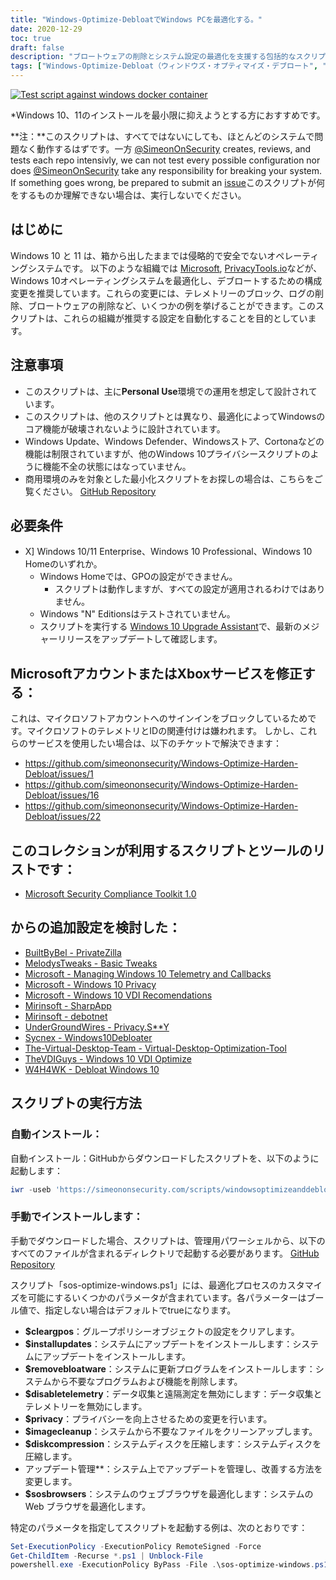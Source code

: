```yaml
---
title: "Windows-Optimize-DebloatでWindows PCを最適化する。"
date: 2020-12-29
toc: true
draft: false
description: "ブロートウェアの削除とシステム設定の最適化を支援する包括的なスクリプトであるWindows-Optimize-Debloatを使用して、Windowsオペレーティングシステムのパフォーマンスとプライバシーを改善します。"
tags: ["Windows-Optimize-Debloat（ウィンドウズ・オプティマイズ・デブロート", "Windowsの最適化", "デブロートウィンドウ", "Windowsを高速化する", "Windowsのパフォーマンスを最適化する", "Windowsのパフォーマンス向上", "Windows システムの最適化", "マイクロソフト", "プライバシー", "ブロートウェアの削除", "ウィンドウズ10", "ウィンドウズ11", "Windows Defender", "Windows Update", "コルトーナ", "グループポリシーオブジェクト", "テレメトリー", "ウィンドウズストア", "Windows 10 Professional", "Windows 10 Home"]
---
```



[![Test script against windows docker container](https://github.com/simeononsecurity/Windows-Optimize-Debloat/actions/workflows/test-with-docker.yml/badge.svg)](https://github.com/simeononsecurity/Windows-Optimize-Debloat/actions/workflows/test-with-docker.yml)

*Windows 10、11のインストールを最小限に抑えようとする方におすすめです。

**注：**このスクリプトは、すべてではないにしても、ほとんどのシステムで問題なく動作するはずです。一方 [@SimeonOnSecurity](https://github.com/simeononsecurity) creates, reviews, and tests each repo intensivly, we can not test every possible configuration nor does [@SimeonOnSecurity](https://github.com/simeononsecurity) take any responsibility for breaking your system. If something goes wrong, be prepared to submit an [issue](../../issues)このスクリプトが何をするものか理解できない場合は、実行しないでください。

## はじめに
Windows 10 と 11 は、箱から出したままでは侵略的で安全でないオペレーティングシステムです。
以下のような組織では [Microsoft](https://microsoft.com), [PrivacyTools.io](https://PrivacyTools.io)などが、Windows 10オペレーティングシステムを最適化し、デブロートするための構成変更を推奨しています。これらの変更には、テレメトリーのブロック、ログの削除、ブロートウェアの削除など、いくつかの例を挙げることができます。このスクリプトは、これらの組織が推奨する設定を自動化することを目的としています。

## 注意事項
- このスクリプトは、主に**Personal Use**環境での運用を想定して設計されています。
- このスクリプトは、他のスクリプトとは異なり、最適化によってWindowsのコア機能が破壊されないように設計されています。
 - Windows Update、Windows Defender、Windowsストア、Cortonaなどの機能は制限されていますが、他のWindows 10プライバシースクリプトのように機能不全の状態にはなっていません。
- 商用環境のみを対象とした最小化スクリプトをお探しの場合は、こちらをご覧ください。 [GitHub Repository](https://github.com/simeononsecurity/Standalone-Windows-STIG-Script)

## 必要条件
- X] Windows 10/11 Enterprise、Windows 10 Professional、Windows 10 Homeのいずれか。
  - Windows Homeでは、GPOの設定ができません。
    - スクリプトは動作しますが、すべての設定が適用されるわけではありません。
  - Windows "N" Editionsはテストされていません。
  - スクリプトを実行する [Windows 10 Upgrade Assistant](https://support.microsoft.com/en-us/help/3159635/windows-10-update-assistant)で、最新のメジャーリリースをアップデートして確認します。

## MicrosoftアカウントまたはXboxサービスを修正する：
これは、マイクロソフトアカウントへのサインインをブロックしているためです。マイクロソフトのテレメトリとIDの関連付けは嫌われます。
しかし、これらのサービスを使用したい場合は、以下のチケットで解決できます：
- https://github.com/simeononsecurity/Windows-Optimize-Harden-Debloat/issues/1
- https://github.com/simeononsecurity/Windows-Optimize-Harden-Debloat/issues/16
- https://github.com/simeononsecurity/Windows-Optimize-Harden-Debloat/issues/22

## このコレクションが利用するスクリプトとツールのリストです：
- [Microsoft Security Compliance Toolkit 1.0](https://www.microsoft.com/en-us/download/details.aspx?id=55319)

## からの追加設定を検討した：
- [BuiltByBel - PrivateZilla](https://github.com/builtbybel/privatezilla)
- [MelodysTweaks - Basic Tweaks](https://sites.google.com/view/melodystweaks/basictweaks)
- [Microsoft - Managing Windows 10 Telemetry and Callbacks](https://docs.microsoft.com/en-us/windows/privacy/manage-connections-from-windows-operating-system-components-to-microsoft-services)
- [Microsoft - Windows 10 Privacy](https://docs.microsoft.com/en-us/windows/privacy/)
- [Microsoft - Windows 10 VDI Recomendations](https://docs.microsoft.com/en-us/windows-server/remote/remote-desktop-services/rds_vdi-recommendations-1909)
- [Mirinsoft - SharpApp](https://github.com/builtbybel/sharpapp)
- [Mirinsoft - debotnet](https://github.com/builtbybel/debotnet)
- [UnderGroundWires - Privacy.S**Y](https://github.com/undergroundwires/privacy.sexy)
- [Sycnex - Windows10Debloater](https://github.com/Sycnex/Windows10Debloater)
- [The-Virtual-Desktop-Team - Virtual-Desktop-Optimization-Tool](https://github.com/The-Virtual-Desktop-Team/Virtual-Desktop-Optimization-Tool)
- [TheVDIGuys - Windows 10 VDI Optimize](https://github.com/TheVDIGuys/Windows_10_VDI_Optimize)
- [W4H4WK - Debloat Windows 10](https://github.com/W4RH4WK/Debloat-Windows-10/tree/master/scripts)

## スクリプトの実行方法
### 自動インストール：
自動インストール：GitHubからダウンロードしたスクリプトを、以下のように起動します：
```powershell
iwr -useb 'https://simeononsecurity.com/scripts/windowsoptimizeanddebloat.ps1'|iex
```
### 手動でインストールします：
手動でダウンロードした場合、スクリプトは、管理用パワーシェルから、以下のすべてのファイルが含まれるディレクトリで起動する必要があります。 [GitHub Repository](https://github.com/simeononsecurity/Windows-Optimize-Debloat)

スクリプト「sos-optimize-windows.ps1」には、最適化プロセスのカスタマイズを可能にするいくつかのパラメータが含まれています。各パラメーターはブール値で、指定しない場合はデフォルトでtrueになります。

- **$cleargpos**：グループポリシーオブジェクトの設定をクリアします。
- **$installupdates**：システムにアップデートをインストールします：システムにアップデートをインストールします。
- **$removebloatware**：システムに更新プログラムをインストールします：システムから不要なプログラムおよび機能を削除します。
- **$disabletelemetry**：データ収集と遠隔測定を無効にします：データ収集とテレメトリーを無効にします。
- **$privacy**：プライバシーを向上させるための変更を行います。
- **$imagecleanup**：システムから不要なファイルをクリーンアップします。
- **$diskcompression**：システムディスクを圧縮します：システムディスクを圧縮します。
- アップデート管理**：システム上でアップデートを管理し、改善する方法を変更します。
- **$sosbrowsers**：システムのウェブブラウザを最適化します：システムの Web ブラウザを最適化します。

特定のパラメータを指定してスクリプトを起動する例は、次のとおりです：

```powershell
Set-ExecutionPolicy -ExecutionPolicy RemoteSigned -Force
Get-ChildItem -Recurse *.ps1 | Unblock-File
powershell.exe -ExecutionPolicy ByPass -File .\sos-optimize-windows.ps1 -cleargpos:$false -installupdates:$false
```

